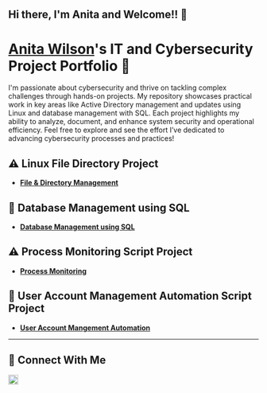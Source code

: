 ## Hi there, I'm Anita and Welcome!! 👋

# <a href="https://www.linkedin.com/in/anitawilson718/">Anita Wilson</a>'s IT and Cybersecurity Project Portfolio 🔐


I'm passionate about cybersecurity and thrive on tackling complex challenges through hands-on projects. My repository showcases practical work in key areas like Active Directory management and updates using Linux and database management with SQL. Each project highlights my ability to analyze, document, and enhance system security and operational efficiency. 
Feel free to explore and see the effort I’ve dedicated to advancing cybersecurity processes and practices!


## ⚠️ Linux File Directory Project

- **[File & Directory Management](https://github.com/AWilso76/Linux-File-Directory)**
  
## 🚨 Database Management using SQL

- **[Database Management using SQL](https://github.com/AWilso76/DatabaseMgmtSQL)**

## ⚠️ Process Monitoring Script Project
  
- **[Process Monitoring](https://github.com/AWilso76/Process-Monitoring)**

## 🚨 User Account Management Automation Script Project

- **[User Account Mangement Automation](https://github.com/AWilso76/UserAcctMngmt)**


  

 
<hr/>

## 🤳 Connect With Me
<a href="https://www.linkedin.com/in/anita-wilson718/">
  <img src="https://upload.wikimedia.org/wikipedia/commons/c/ca/LinkedIn_logo_initials.png" alt="LinkedIn" width="20" style="vertical-align:middle;">
</a>

[linkedin]: https://linkedin.com/in/anita-wilson718

<!--
<img width="35" alt="image" src="https://github.com/user-attachments/assets/2f41c7cd-5ea8-4475-b451-a37161b6c3fb"> 
<img width="35" alt="image" src="https://github.com/user-attachments/assets/77649969-9910-4994-8b96-74a116cfb2a8">
-->

